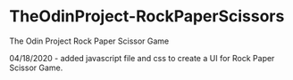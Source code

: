 # TheOdinProject-RockPaperScissors
The Odin Project Rock Paper Scissor Game

04/18/2020 - added javascript file and css to create a UI for Rock Paper Scissor Game.
